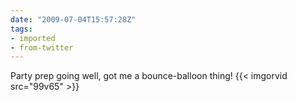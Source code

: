 ```yaml
---
date: "2009-07-04T15:57:28Z"
tags:
- imported
- from-twitter
---
```

Party prep going well, got me a bounce-balloon thing\! {{< imgorvid src="99v65" >}}
